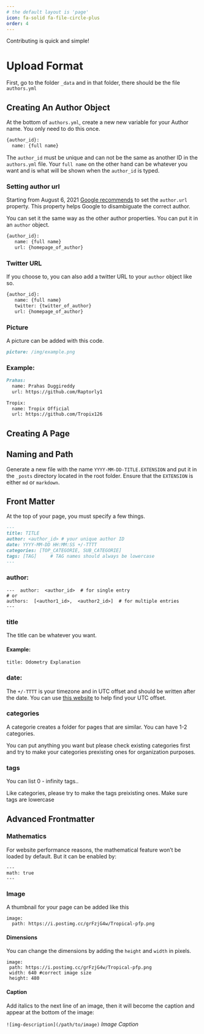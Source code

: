 ```yaml
---
# the default layout is 'page'
icon: fa-solid fa-file-circle-plus
order: 4
---
```

Contributing is quick and simple!

# Upload Format
First, go to the folder `_data` and in that folder, there should be the file `authors.yml`

## Creating An Author Object
At the bottom of `authors.yml`, create a new new variable for your Author name. You only need to do this once. 
```md
{author_id}:
  name: {full name}
```
The `author_id` must be unique and can not be the same as another ID in the `authors.yml` file. Your `full name` on the other hand can be whatever you want and is what will be shown when the `author_id` is typed.
### Setting author url

Starting from August 6, 2021  [Google recommends](https://developers.google.com/search/updates)  to set the  `author.url`  property. This property helps Google to disambiguate the correct author.

You can set it the same way as the other author properties. You can put it in an  `author`  object.

```md
{author_id}:
   name: {full name}
   url: {homepage_of_author}
```
### Twitter URL
If you choose to, you can also add a twitter URL to your `author` object like so.
```md
{author_id}:
   name: {full name}
   twitter: {twitter_of_author}
   url: {homepage_of_author}
```
### Picture
A picture can be added with this code.
```md
picture: /img/example.png
```
### Example:
```md
Prahas:
  name: Prahas Duggireddy 
  url: https://github.com/Raptorly1

Tropix:
  name: Tropix Official
  url: https://github.com/Tropix126
```

## Creating A Page

## Naming and Path

Generate a new file with the name `YYYY-MM-DD-TITLE.EXTENSION` and put it in the `_posts` directory located in the root folder. Ensure that the `EXTENSION` is either `md` or `markdown`.

## Front Matter
At the top of your page, you must specify a few things.
```md
---
title: TITLE
author: <author_id> # your unique author ID
date: YYYY-MM-DD HH:MM:SS +/-TTTT
categories: [TOP_CATEGORIE, SUB_CATEGORIE]
tags: [TAG]     # TAG names should always be lowercase
---
```
### author:
```
---  author:  <author_id>  # for single entry  
# or  
authors:  [<author1_id>,  <author2_id>]  # for multiple entries  
---
```
### title
The title can be whatever you want.
#### Example:
`title: Odometry Explanation`
### date:
The `+/-TTTT` is your timezone and in UTC offset and should be written after the date. You can use [this website](https://www.timeanddate.com/time/map/) to help find your UTC offset.  
### categories
A categorie creates a folder for pages that are similar.  You can have 1-2 categories.

You can put anything you want but please check existing categories first and try to make your categories prexisting ones for organization purposes.
### tags
You can list 0 - infinity tags..

Like categories, please try to make the tags preixisting ones. Make sure tags are lowercase

## Advanced Frontmatter

### Mathematics

For website performance reasons, the mathematical feature won’t be loaded by default. But it can be enabled by:
```
---
math: true
---
```
### Image
A thumbnail for your page can be added like this
```
image:
  path: https://i.postimg.cc/grFzjG4w/Tropical-pfp.png
  ```
 #### Dimensions
 You can change the dimensions by adding the `height` and `width` in pixels.
 ```
image:
  path: https://i.postimg.cc/grFzjG4w/Tropical-pfp.png
  width: 640 #correct image size
  height: 480
  ```
#### Caption

Add italics to the next line of an image, then it will become the caption and appear at the bottom of the image:

`![img-description](/path/to/image)`
_Image Caption_ 
